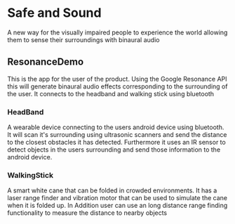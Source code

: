 # Safe and Sound
A new way for the visually impaired people to experience the world allowing them to sense their surroundings with binaural audio

## ResonanceDemo
This is the app for the user of the product. Using the Google Resonance API this will generate binaural audio effects corresponding to the surrounding of the user. It connects to the headband and walking stick using bluetooth

### HeadBand
A wearable device connecting to the users android device using bluetooth. It will scan it's surrounding using ultrasonic scanners and send the distance to the closest obstacles it has detected. Furthermore it uses an IR sensor to detect objects in the users surrounding and send those information to the android device.

### WalkingStick
A smart white cane that can be folded in crowded environments. It has a laser range finder and vibration motor that can be used to simulate the cane when it is folded up. In Addition user can use an long distance range finding functionality to measure the distance to nearby objects

